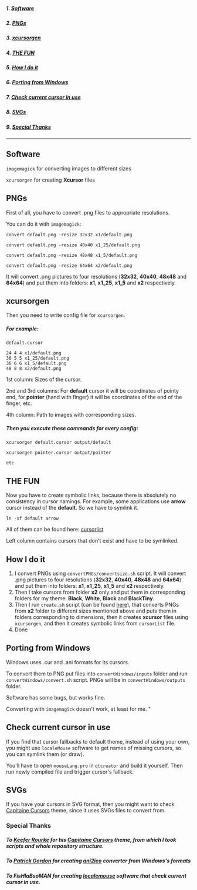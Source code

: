 ##### 1. [Software](#software)
##### 2. [PNGs](#pngs)
##### 3. [xcursorgen](#xcursorgen)
##### 4. [THE FUN](#the-fun)
##### 5. [How I do it](#how-i-do-it)
##### 6. [Porting from Windows](#porting-from-windows)
##### 7. [Check current cursor in use](#check-current-cursor-in-use)
##### 8. [SVGs](#svgs)
##### 9. [Special Thanks](#special-thanks)

---
<a name="software"></a>
## Software
`imagemagick` for converting images to different sizes

`xcursorgen` for creating **Xcursor** files 

<a name="pngs"></a>
##  PNGs

First of all, you have to convert .png files to appropriate resolutions. 

You can do it with `imagemagick`:

`convert default.png -resize 32x32 x1/default.png`

`convert default.png -resize 40x40 x1_25/default.png`

`convert default.png -resize 48x48 x1_5/default.png`

`convert default.png -resize 64x64 x2/default.png`


It will convert .png pictures to four resolutions (**32x32**, **40x40**, **48x48** and **64x64**) and put them into folders: **x1**, **x1_25**, **x1_5** and **x2** respectively.

<a name="xcursorgen"></a>
##  xcursorgen

Then you need to write config file for `xcursorgen`.

##### For example: 

`default.cursor`

```
24 4 4 x1/default.png
30 5 5 x1_25/default.png
36 6 6 x1_5/default.png
48 8 8 x2/default.png
```

1st column: Sizes of the cursor.

2nd and 3rd columns: For **default** cursor it will be coordinates of pointy end, for **pointer** (hand with finger) it will be coordinates of the end of the finger, etc. 

4th column: Path to images with corresponding sizes.

##### Then you execute these commands for every config:

`xcursorgen default.cursor output/default`

`xcursorgen pointer.cursor output/pointer`

`etc`

<a name="the-fun"></a>
## THE FUN

Now you have to create symbolic links, because there is absolutely no consistency in cursor namings. For example, some applications use **arrow** cursor instead of the **default**. So we have to symlink it.

`ln -sf default arrow`

All of them can be found here: [cursorlist](https://git.auteiy.me/dmitry/cursorsPosy/blob/master/Black/cursorList)

Left column contains cursors that don't exist and have to be symlinked.

<a name="how-i-do-it"></a>
## How I do it

1. I convert PNGs using `convertPNGs/convertsize.sh` script. It will convert .png pictures to four resolutions (**32x32**, **40x40**, **48x48** and **64x64**) and put them into folders: **x1**, **x1_25**, **x1_5** and **x2** respectively. 
2. Then I take cursors from folder **x2** only and put them in corresponding folders for my theme: **Black**, **White**, **Black** and **BlackTiny**.
3. Then I run `create.sh` script (can be found [here](https://git.auteiy.me/dmitry/cursorsPosy/blob/master/create.sh)), that converts PNGs from **x2** folder to different sizes mentioned above and puts them in folders corresponding to dimensions, then it creates **xcursor** files using `xcursorgen`, and then it creates symbolic links from `cursorList` file.
4. Done

<a name="porting-from-windows"></a>
## Porting from Windows

Windows uses .cur and .ani formats for its cursors. 

To convert them to PNG put files into `convertWindows/inputs` folder and run `convertWindows/convert.sh` script. PNGs will be in `convertWindows/outputs` folder. 

Software has some bugs, but works fine. 

Converting with `imagemagick` doesn't work, at least for me.
<a name="check-current-cursor-in-use"></a>"
## Check current cursor in use
If you find that cursor fallbacks to default theme, instead of using your own, you might use `localeMouse` software to get names of missing cursors, so you can symlink them (or draw). 

You'll have to open `mouseLang.pro` in `qtcreator` and build it yourself. Then run newly compiled file and trigger cursor's fallback. 


<a name="svgs"></a>
## SVGs

If you have your cursors in SVG format, then you might want to check [Capitaine Cursors](https://github.com/keeferrourke/capitaine-cursors) theme, since it uses SVGs files to convert from. 
<a name="special-thanks"></a>
### Special Thanks

##### To [Keefer Rourke](https://github.com/keeferrourke) for his [Capitaine Cursors](https://github.com/keeferrourke/capitaine-cursors) theme, from which I took scripts and whole repository structure.

##### To [Patrick Gordon](https://github.com/paddygord) for creating [ani2ico](https://github.com/paddygord/cursor-converter/) converter from Windows's formats 

##### To FisHlaBsoMAN for creating [localemouse](https://bitbucket.org/group-of-coders/localemouse/src/master/) software that check current cursor in use. 
